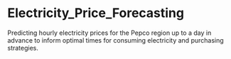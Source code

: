 # Electricity_Price_Forecasting
Predicting hourly electricity prices for the Pepco region up to a day in advance to inform optimal times for consuming electricity and purchasing strategies.
